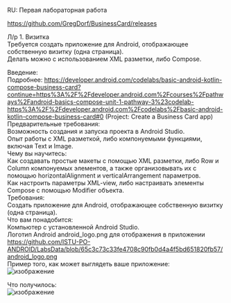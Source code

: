 RU: Первая лабораторная работа  
  
https://github.com/GregDorf/BusinessCard/releases  
  
Л/p 1. Визитка  
Требуется создать приложение для Android, отображающее собственную визитку (одна страница).  
Делать можно с использованием XML разметки, либо Compose.  

Введение:  
Подробнее: https://developer.android.com/codelabs/basic-android-kotlin-compose-business-card?continue=https%3A%2F%2Fdeveloper.android.com%2Fcourses%2Fpathways%2Fandroid-basics-compose-unit-1-pathway-3%23codelab-https%3A%2F%2Fdeveloper.android.com%2Fcodelabs%2Fbasic-android-kotlin-compose-business-card#0 (Project: Create a Business Card app)  
Предварительные требования:  
Возможность создания и запуска проекта в Android Studio.  
Опыт работы с XML разметкой, либо компонуемыми функциями, включая Text и Image.  
Чему вы научитесь:  
Как создавать простые макеты с помощью XML разметки, либо Row и Column компонуемых элементов, а также организовывать их с помощью horizontalAlignment и verticalArrangement параметров.  
Как настроить параметры XML-view, либо настраивать элементы Compose с помощью Modifier объекта.  
Требования:  
Создать приложение для Android, отображающее собственную визитку (одна страница).  
Что вам понадобится:  
Компьютер с установленной Android Studio.  
Логотип Android android_logo.png для отображения в приложении  
https://github.com/ISTU-PO-ANDROID/LabsData/blob/65c3c73c33fe4708c90fb0d4a4f5bd651820fb57/android_logo.png  
Пример того, как может выглядеть ваше приложение:  
![изображение](https://github.com/user-attachments/assets/ab9aed8c-472a-4f8e-88b8-264515bf1850)  



Что получилось:  
![изображение](https://github.com/user-attachments/assets/ee926a2d-ef38-46a7-a312-6d4f8cca6662)  
